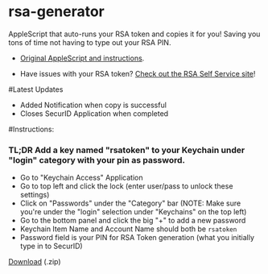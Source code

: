 # rsa-generator
AppleScript that auto-runs your RSA token and copies it for you! Saving you tons of time not having to type out your RSA PIN.

* [Original AppleScript and instructions](http://marcovaltas.com/2012/10/09/scripting-token-retrieval-on-osx.html). 

* Have issues with your RSA token? [Check out the RSA Self Service site](https://tokenaccess.corp.ebay.com/)!

#Latest Updates
* Added Notification when copy is successful
* Closes SecurID Application when completed


#Instructions:

### TL;DR Add a key named "rsatoken" to your Keychain under "login" category with your pin as password.

* Go to "Keychain Access" Application
* Go to top left and click the lock (enter user/pass to unlock these settings)
* Click on "Passwords" under the "Category" bar (NOTE: Make sure you're under the "login" selection under "Keychains" on the top left)
* Go to the bottom panel and click the big "+" to add a new password
* Keychain Item Name and Account Name should both be `rsatoken`
* Password field is your PIN for RSA Token generation (what you initially type in to SecurID)

[Download](http://bit.ly/rsagenerator) (.zip)

